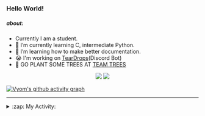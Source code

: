 ### Hello World!

##### about:
- Currently I am a student.
- 🌱 I’m currently learning C, intermediate Python.
- 🌱 I’m learning how to make better documentation.
- 😭 I'm working on [TearDrops](https://github.com/Vyvy-vi/TearDrops)(Discord Bot)
- 🌱 GO PLANT SOME TREES AT [TEAM TREES](https://teamtrees.org/)

<p align="center">
  <a href="https://twitter.com/Vyvy_viM"><img target="_blank" src="https://img.shields.io/badge/twitter%20@Vyvy_viM-0D95E8?style=for-the-badge&logo=twitter&logoColor=white"/></a> 
  <a href="https://vyvy-vi.github.io/portfolio"><img target="_blank" src="https://img.shields.io/badge/-I%27m_craving_for_open_source-green?style=for-the-badge&logo=github&logoColor=black"/></a> 
</p>

[![Vyom's github activity graph](https://activity-graph.herokuapp.com/graph?username=Vyvy-vi)](https://github.com/ashutosh00710/github-readme-activity-graph)

---
<details>
  <summary>:zap: My Activity:</summary>
  
<!--START_SECTION:waka-->
**I'm a Night 🦉** 

```text
🌞 Morning    47 commits     █░░░░░░░░░░░░░░░░░░░░░░░░   6.06% 
🌆 Daytime    252 commits    ████████░░░░░░░░░░░░░░░░░   32.52% 
🌃 Evening    280 commits    █████████░░░░░░░░░░░░░░░░   36.13% 
🌙 Night      196 commits    ██████░░░░░░░░░░░░░░░░░░░   25.29%

```
📅 **I'm Most Productive on Thursday** 

```text
Monday       136 commits    ████░░░░░░░░░░░░░░░░░░░░░   17.55% 
Tuesday      91 commits     ███░░░░░░░░░░░░░░░░░░░░░░   11.74% 
Wednesday    131 commits    ████░░░░░░░░░░░░░░░░░░░░░   16.9% 
Thursday     145 commits    ████░░░░░░░░░░░░░░░░░░░░░   18.71% 
Friday       54 commits     █░░░░░░░░░░░░░░░░░░░░░░░░   6.97% 
Saturday     84 commits     ██░░░░░░░░░░░░░░░░░░░░░░░   10.84% 
Sunday       134 commits    ████░░░░░░░░░░░░░░░░░░░░░   17.29%

```


📊 **This Week I Spent My Time On** 

```text
🔥 Editors: 
Vim                      9 hrs 40 mins       █████████████████████████   100.0%

🐱‍💻 Projects: 
blog                     5 hrs 38 mins       ██████████████░░░░░░░░░░░   58.33% 
TEC-Discord-Automation   2 hrs 56 mins       ███████░░░░░░░░░░░░░░░░░░   30.42% 
Unknown Project          33 mins             █░░░░░░░░░░░░░░░░░░░░░░░░   5.82% 
TEC-Discord-Oauth2       19 mins             ░░░░░░░░░░░░░░░░░░░░░░░░░   3.41% 
vyvy-vi.github.io        5 mins              ░░░░░░░░░░░░░░░░░░░░░░░░░   0.94%

```


<!--END_SECTION:waka-->
</details>
